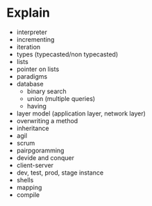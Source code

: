 # Explain

* interpreter
* incrementing
* iteration
* types (typecasted/non typecasted)
* lists
* pointer on lists
* paradigms
* database
    * binary search
    * union (multiple queries)
    * having
* layer model (application layer, network layer)
* overwriting a method
* inheritance
* agil
* scrum
* pairpgoramming
* devide and conquer
* client-server
* dev, test, prod, stage instance
* shells
* mapping
* compile
